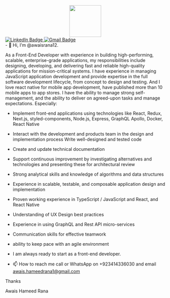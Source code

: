 


<div id="header" align="center">
  <img src="https://media.giphy.com/media/M9gbBd9nbDrOTu1Mqx/giphy.gif" width="100"/>
</div>

<div id="badges">
  <a href="https://www.linkedin.com/in/awaisranaofficial">
    <img src="https://img.shields.io/badge/LinkedIn-blue?style=for-the-badge&logo=linkedin&logoColor=white" alt="LinkedIn Badge"/>
  </a>
  
  <a href="your-twitter-URL">
    <img src="https://img.shields.io/badge/Gmail-orange?style=for-the-badge&logo=google&logoColor=white" alt="Gmail Badge"/>
  </a>
</div>
- 👋 Hi, I’m @awaisrana12.
  
 As a Front-End Developer with experience in building high-performing, scalable, enterprise-grade applications, my responsibilities include designing, developing, and delivering fast and reliable high-quality applications for mission-critical systems. I have experience in managing JavaScript application development and provide expertise in the full software development lifecycle, from concept to design and testing. And I love react native for mobile app development, have published more than 10 mobile apps to app stores. I have the ability to manage strong self-management, and the ability to deliver on agreed-upon tasks and manage expectations. Especially:

- Implement front-end applications using technologies like React, Redux, Next.js, styled-components, Node.js, Express, GraphQL Apollo, Docker, React Native
- Interact with the development and products team in the design and implementation process Write well-designed and tested code
- Create and update technical documentation
- Support continuous improvement by investigating alternatives and technologies and presenting these for architectural review
- Strong analytical skills and knowledge of algorithms and data structures
- Experience in scalable, testable, and composable application design and implementation
- Proven working experience in TypeScript / JavaScript and React, and React Native
- Understanding of UX Design best practices
- Experience in using GraphQL and Rest API micro-services
- Communication skills for effective teamwork
- ability to keep pace with an agile environment

- I am always ready to start as a front-end developer.

- 📫 How to reach me call or WhatsApp on +923414336030 and email awais.hameedrana1@gmail.com
 
 Thanks
  
 Awais Hameed Rana
<!---
awaisrana12/awaisrana12 is a ✨ special ✨ repository because its `README.md` (this file) appears on your GitHub profile.
You can click the Preview link to take a look at your changes.
--->

